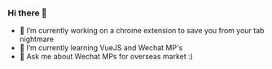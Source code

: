 ### Hi there 👋

- 🔭 I’m currently working on a chrome extension to save you from your tab nightmare
- 🌱 I’m currently learning VueJS and Wechat MP's
- 💬 Ask me about Wechat MPs for overseas market :)
